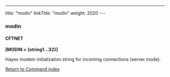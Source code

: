 ---
title: "modin"
linkTitle: "modin"
weight: 2020
---<span id="modin"></span>

### modin

#### CFTNET

**[MODIN = {string1...32}]**

Hayes modem initialization string for incoming connections (server mode).

[Return to Command index](../../)
